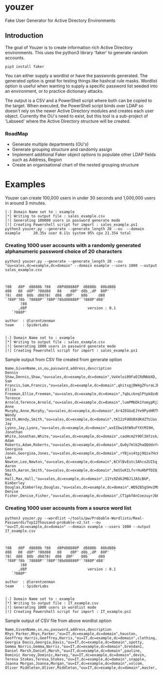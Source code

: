 # youzer
Fake User Generator for Active Directory Environments

## Introduction

The goal of Youzer is to create information rich Active Directory environments.
This uses the python3 library 'faker' to generate random accounts. 
```
pip3 install faker
```

You can either supply a wordlist or have the passwords generated. The generated option is great for testing things like hashcat rule masks. Wordlist option is useful when wanting to supply a specific password list seeded into an environment, or to practice dictionary attacks.

The output is a CSV and a PowerShell script where both can be copied to the target. When executed, the PowerShell script binds over LDAP so doesn't rely on the newer Active Directory modules and creates each user object. Currently the OU's need to exist, but this tool is a sub-project of 'Labseed' where the Active Directory structure will be created.

### RoadMap

* Generate multiple departments (OU's)
* Generate grouping structure and randomly assign
* Implement additional Faker object options to populate other LDAP fields such as Address, Region
* Create an organisational chart of the nested grouping structure


# Examples

Youzer can create 100,000 users in under 30 seconds and 1,000,000 users in around 3 minutes.

```
[-] Domain Name set to : example
[*] Writing to output file : sales_example.csv
[!] Generating 100000 users in password generate mode
[!] Creating Powershell script for import : sales_example.ps1
python3 youzer.py --generate --generate_length 20 --ou  --domain example      20.35s user 0.11s system 95% cpu 21.354 total
```

### Creating 1000 user accounts with a randomly generated alphanumeric password choice of 20 characters

```
python3 youzer.py --generate --generate_length 20 --ou "ou=sales,dc=example,dc=domain" --domain example --users 1000 --output sales_example.csv



?88   d8P  d8888b ?88   d8Pd88888P  d8888b  88bd88b
d88   88  d8P' ?88d88   88    d8P' d8b_,dP  88P'  `
?8(  d88  88b  d88?8(  d88  d8P'   88b     d88
`?88P'?8b `?8888P'`?88P'?8bd88888P'`?888P'd88'
       )88
      ,d8P                            version : 0.1
   `?888P'

author  : @lorentzenman
team    : SpiderLabs


[-] Domain Name set to : example
[*] Writing to output file : sales_example.csv
[!] Generating 1000 users in password generate mode
[!] Creating Powershell script for import : sales_example.ps1

```

Sample output from CSV file created from generate option

```
Name,GivenName,sn,ou,password,address,description
Dennis Shaw,Dennis,Shaw,"ou=sales,dc=example,dc=domain",VwVeloi09FaECRdNbbXD,
Sam Francis,Sam,Francis,"ou=sales,dc=example,dc=domain",qhitxgjDW4gZFuraLJbB,
Ellie Freeman,Ellie,Freeman,"ou=sales,dc=example,dc=domain",7qbLcknqlPtpkOzdLyw3,
Terence Arnold,Terence,Arnold,"ou=sales,dc=example,dc=domain",lumPMbDk1YomypRj26by,
Anne Murphy,Anne,Murphy,"ou=sales,dc=example,dc=domain",6r42EGGoEJYe9PydHRTV,
Wendy Smith,Wendy,Smith,"ou=sales,dc=example,dc=domain",tKI2zFUOU8XdK4ZTUJas,
Jay Lyons,Jay,Lyons,"ou=sales,dc=example,dc=domain",wxEIbw18tW9uFYXtMI9H,
Jonathan White,Jonathan,White,"ou=sales,dc=example,dc=domain",caoHcm2Y90lIH7zskJYr,
Adam Roberts,Adam,Roberts,"ou=sales,dc=example,dc=domain",Qu0y7mlb2haQQddxYrcN,
Georgina Jones,Georgina,Jones,"ou=sales,dc=example,dc=domain",rYBjxs4tpj9Qza7HcKYI,
Lee Newton,Lee,Newton,"ou=sales,dc=example,dc=domain",6CVlBvEutc3Ahco2UI5q,
Aaron Smith,Aaron,Smith,"ou=sales,dc=example,dc=domain",hmSSoKILfvrHuHbPTDIQ,
Max Hall,Max,Hall,"ou=sales,dc=example,dc=domain",11Ys9Zdk2M8J1JAScBkP,
Kimberley Douglas,Kimberley,Douglas,"ou=sales,dc=example,dc=domain",WQ9285gSHv2MXkwoLYlg,
Denise Fisher,Denise,Fisher,"ou=sales,dc=example,dc=domain",CT1pbfAnCoezuyrJbQX9,

```




### Creating 1000 user accounts from a source word list

```
python3 youzer.py --wordlist ~/tools/pw/Probable-Wordlists/Real-Passwords/Top12Thousand-probable-v2.txt --ou "ou=IT,dc=example,dc=domain" --domain example --users 1000 --output IT_example.csv 



?88   d8P  d8888b ?88   d8Pd88888P  d8888b  88bd88b
d88   88  d8P' ?88d88   88    d8P' d8b_,dP  88P'  `
?8(  d88  88b  d88?8(  d88  d8P'   88b     d88
`?88P'?8b `?8888P'`?88P'?8bd88888P'`?888P'd88'
       )88
      ,d8P                            version : 0.1
   `?888P'

author  : @lorentzenman
team    : SpiderLabs


[-] Domain Name set to : example
[*] Writing to output file : IT_example.csv
[!] Generating 1000 users in wordlist mode
[!] Creating Powershell script for import : IT_example.ps1

```

Sample output of CSV file from above wordlist option

```
Name,GivenName,sn,ou,password,address,description
Rhys Parker,Rhys,Parker,"ou=IT,dc=example,dc=domain",houston,
Geoffrey Harris,Geoffrey,Harris,"ou=IT,dc=example,dc=domain",clothing,
Georgia Davis,Georgia,Davis,"ou=IT,dc=example,dc=domain",spotty,
Gemma Norris,Gemma,Norris,"ou=IT,dc=example,dc=domain",brendan1,
Daniel Marsh,Daniel,Marsh,"ou=IT,dc=example,dc=domain",pauline,
Dominic Harvey,Dominic,Harvey,"ou=IT,dc=example,dc=domain",devin,
Teresa Stokes,Teresa,Stokes,"ou=IT,dc=example,dc=domain",snapple,
Joanna Morgan,Joanna,Morgan,"ou=IT,dc=example,dc=domain",volcom,
Oliver Middleton,Oliver,Middleton,"ou=IT,dc=example,dc=domain",master,

```

